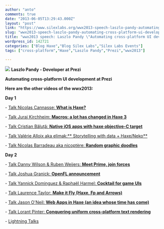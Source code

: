 ```yaml
---
author: "anto"
comments: true
date: "2013-06-05T13:29:43.000Z"
layout: "post"
link: "https://www.silexlabs.org/wwx2013-speech-laszlo-pandy-automating-cross-platform-ui-development-at-prezi/"
slug: "wwx2013-speech-laszlo-pandy-automating-cross-platform-ui-development-at-prezi"
title: "wwx2013 speech: Laszlo Pandy \"Automating cross-platform UI development at Prezi\""
wordpress_id: 142721
categories: ["Blog Haxe","Blog Silex Labs","Silex Labs Events"]
tags: ["cross-platform","Haxe","Laszlo Pandy","Prezi","wwx2013"]

---
```

[![](https://www.silexlabs.org/wp-content/uploads/2013/06/bandeau-blog-laszlo.jpg)](https://www.silexlabs.org/142721/the-blog/blog-silex-labs/wwx2013-speech-laszlo-pandy-automating-cross-platform-ui-development-at-prezi/attachment/bandeau-blog-laszlo/)
**Laszlo Pandy - Developer at Prezi**

**Automating cross-platform UI development at Prezi**




**Here are the other videos of the wwx2013:**


**Day 1**






- [Talk Nicolas Cannasse: **What is Haxe?**](https://www.silexlabs.org/140469/the-blog/wwx2013-speech-nicolas-cannasse-what-is-haxe/)

- [Talk Juraj Kirchheim: **Macros: a lot has changed in Haxe 3**](https://www.silexlabs.org/?p=142242)

- [Talk Cristian Băluță: **Native iOS apps with haxe objective-C target**](https://www.silexlabs.org/?p=142686)

- [Talk Valérie Alloix aka elimak:** Storytelling with data + Haxe/Neko**](https://www.silexlabs.org/?p=142722)

- [Talk Nicolas Barradeau aka nicoptère: **Random graphic doodles**](https://www.silexlabs.org/?p=142737)

**Day 2**

- [Talk Danny Wilson & Ruben Weijers: **Meet Prime, join forces**](https://www.silexlabs.org/?p=142746)

- [Talk Joshua Granick: **OpenFL announcement**](https://www.silexlabs.org/?p=142542)

- [Talk Yannick Dominguez & Raphaël Harmel: **Cocktail for game UIs**](https://www.silexlabs.org/?p=142483)

- [Talk Laurence Taylor: **Make it Fly (Haxe, Fp and Arrows)**](https://www.silexlabs.org/143188/the-blog/blog-silex-labs/wwx2013-speech-laurence-taylor-make-it-fly-haxe-fp-and-arrows/)

- [Talk Jason O'Neil: **Web Apps in Haxe (an idea whose time has come)**](https://www.silexlabs.org/?p=142800)

- [Talk Lorant Pinter: **Conquering uniform cross-platform text rendering**](https://www.silexlabs.org/?p=142774)

- [Lightning Talks](https://www.silexlabs.org/?p=143115)



